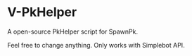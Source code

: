 # V-PkHelper
A open-source PkHelper script for SpawnPk.

Feel free to change anything. Only works with Simplebot API.
